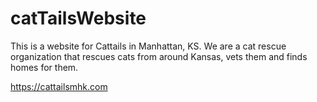 # catTailsWebsite

This is a website for Cattails in Manhattan, KS. We are a cat rescue organization that rescues cats from around Kansas, vets them and finds homes for them.

<a href="https://cattailsmhk.com">https://cattailsmhk.com</a>
